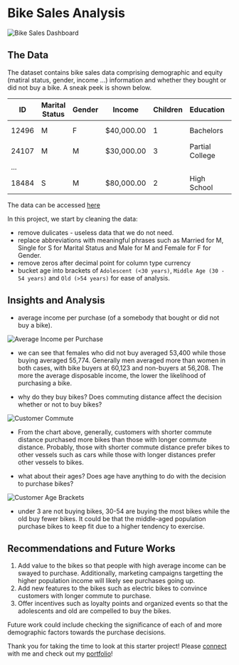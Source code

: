 # Bike Sales Analysis

![Bike Sales Dashboard](https://github.com/kitsao/portfolio-projects/blob/main/bike-sales-analysis/images/bike_sales_dashboard.JPG)


## The Data

The dataset contains bike sales data comprising demographic and equity (matiral status, gender, income ...) information and whether they bought or did not buy a bike. A sneak peek is shown below.

| ID | Marital Status | Gender | Income | Children | Education | Occupation | Home Owner | Cars | Commute Distance | Region | Age | Purchased Bike |
| ------------- | ------------- | ------------- | ------------- | ------------- | ------------- | ------------- | ------------- | ------------- | ------------- | ------------- | ------------- | ------------- |
| 12496 | M | F | $40,000.00 | 1 | Bachelors | Skilled Manual | Yes | 0 | 0-1 Miles | Europe | 42 | No |
| 24107 | M | M | $30,000.00 | 3 | Partial College | Clerical | Yes | 1 | 0-1 Miles | Europe | 43 | No |
| ... |
| 18484 | S | M | $80,000.00 | 2 | High School | Skilled Manual | No | 2 | 1-2 Miles | Pacific | 50 | Yes |

The data can be accessed [here](https://github.com/AlexTheAnalyst/Excel-Tutorial/blob/main/Excel%20Project%20Dataset.xlsx)

In this project, we start by cleaning the data:
 - remove dulicates - useless data that we do not need.
 - replace abbreviations with meaningful phrases such as Married for M, Single for S for Marital Status and Male for M and Female for F for Gender.
 - remove zeros after decimal point for column type currency
 - bucket age into brackets of `Adolescent (<30 years)`, `Middle Age (30 - 54 years)` and `Old (>54 years)` for ease of analysis.


## Insights and Analysis

- average income per purchase (of a somebody that bought or did not  buy a bike).

![Average Income per Purchase](https://github.com/kitsao/portfolio-projects/blob/main/bike-sales-analysis/images/income_per_purchase.JPG)

  - we can see that females who did not buy averaged 53,400 while those buying averaged 55,774. Generally men averaged more than women in both cases, with bike buyers at 60,123 and non-buyers at 56,208. The more the average disposable income, the lower the likelihood of purchasing a bike.


- why do they buy bikes? Does commuting distance affect the decision whether or not to buy bikes?

![Customer Commute](https://github.com/kitsao/portfolio-projects/blob/main/bike-sales-analysis/images/customer_commute.JPG)
  - From the chart above, generally, customers with shorter commute distance purchased more bikes than those with longer commute distance. Probably, those with shorter commute distance prefer bikes to other vessels such as cars while those with longer distances prefer other vessels to bikes.


- what about their ages? Does age have anything to do with the decision to purchase bikes?

![Customer Age Brackets](https://github.com/kitsao/portfolio-projects/blob/main/bike-sales-analysis/images/customer_age_brackets.JPG)

  - under 3 are not buying bikes, 30-54 are buying the most bikes while the old buy fewer bikes. It could be that the middle-aged population purchase bikes to keep fit due to a higher tendency to exercise.


## Recommendations and Future Works

1. Add value to the bikes so that people with high average income can be swayed to purchase. Additionally, marketing campaigns targetting the higher population income will likely see purchases going up.
2. Add new features to the bikes such as electric bikes to convince customers with longer commute to purchase.
3. Offer incentives such as loyalty points and organized events so that the adolescents and old are compelled to buy the bikes.

Future work could include checking the significance of each of and more demographic factors towards the purchase decisions.


Thank you for taking the time to look at this starter project! Please [connect](https://www.linkedin.com/in/emmanuel-kitsao-8796a534/) with me and check out my [portfolio](https://kitsao.github.io)!

